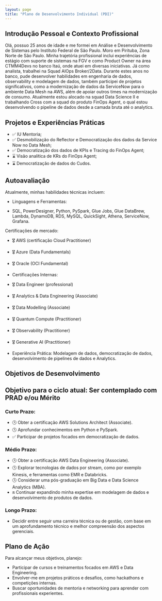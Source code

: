 ```yaml
---
layout: page
title: "Plano de Desenvolvimento Individual (PDI)"
---
```


## Introdução Pessoal e Contexto Profissional

Olá, possuo 25 anos de idade e me formei em Análise e Desenvolvimento de Sistemas pelo Instituto Federal de São Paulo. Moro em Pirituba, Zona Norte de São Paulo. Minha trajetória profissional inclui experiências de estágio com suporte de sistemas na FGV e como Product Owner na área CTMM4Devs no banco Itaú, onde atuei em diversas iniciativas. Já como analista, trabalhei na Squad AIOps Broker/2Data. Durante estes anos no banco, pude desenvolver habilidades em engenharia de dados, observability e modelagem de dados, também participei de projetos significativos, como a modernização de dados da ServiceNow para o ambiente Data Mesh na AWS, além de apoiar outros times na modernização de consumo. Atualmente estou alocado na squad Data Science II e trabalhando Cross com a squad do produto FinOps Agent, o qual estou desenvolvendo o pipeline de dados desde a camada bruta até o analytics.


## Projetos e Experiências Práticas

- ✅ IU Mentoria;
- ✅ Desmobilização do Reflector e Democratização dos dados da Service Now no Data Mesh;
- ✅ Democratização dos dados de KPIs e Tracing do FinOps Agent;
- ⌛ Visão analítica de KRs do FinOps Agent;
- ⌛ Democratização de dados do Cudos.


## Autoavaliação

Atualmente, minhas habilidades técnicas incluem:

- Linguagens e Ferramentas:
  
- SQL, PowerDesigner, Python, PySpark, Glue Jobs, Glue DataBrew, Lambda, DynamoDB, RDS, MySQL, QuickSight, Athena, ServiceNow, Grafana.

Certificações de mercado:

- 🎖️ AWS (certificação Cloud Practitioner)
- 🎖️ Azure (Data Fundamentals)
- 🎖️ Oracle (OCI Fundamental)
 
- Certificações Internas:

- 🎖️ Data Engineer (professional)
- 🎖️ Analytics & Data Engineering (Associate)
- 🎖️ Data Modelling (Associate)
- 🎖️ Quantum Compute (Practitioner)
- 🎖️ Observability (Practitioner)
- 🎖️ Generative AI (Practitioner)

- Experiência Prática: Modelagem de dados, democratização de dados, desenvolvimento de pipelines de dados e Analytics.


## Objetivos de Desenvolvimento

## Objetivo para o ciclo atual: Ser contemplado com PRAD e/ou Mérito

### Curto Prazo:

- 🕓 Obter a certificação AWS Solutions Architect (Associate).
- 🕓 Aprofundar conhecimentos em Python e PySpark.
- ✅ Participar de projetos focados em democratização de dados.


### Médio Prazo:

- 🕓 Obter a certificação AWS Data Engineering (Associate).
- 🕓 Explorar tecnologias de dados por stream, como por exemplo Kinesis, e ferramentas como EMR e Databricks.
- 🕓 Considerar uma pós-graduação em Big Data e Data Science Analytics (MBA).
- 🔛 Continuar expandindo minha expertise em modelagem de dados e desenvolvimento de produtos de dados.


### Longo Prazo:

- Decidir entre seguir uma carreira técnica ou de gestão, com base em um aprofundamento técnico e melhor compreensão dos aspectos gerenciais.


## Plano de Ação

Para alcançar meus objetivos, planejo:

- Participar de cursos e treinamentos focados em AWS e Data Engineering.
- Envolver-me em projetos práticos e desafios, como hackathons e competições internas.
- Buscar oportunidades de mentoria e networking para aprender com profissionais experientes.
